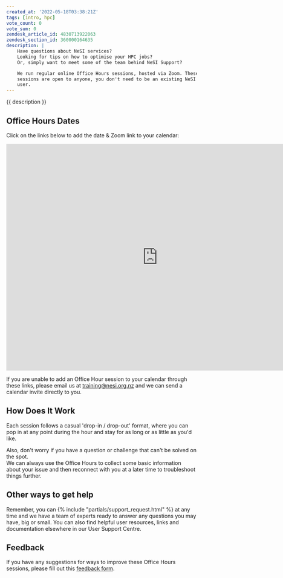 ```yaml
---
created_at: '2022-05-18T03:38:21Z'
tags: [intro, hpc]
vote_count: 0
vote_sum: 0
zendesk_article_id: 4830713922063
zendesk_section_id: 360000164635
description: |
    Have questions about NeSI services?  
    Looking for tips on how to optimise your HPC jobs?  
    Or, simply want to meet some of the team behind NeSI Support?  

    We run regular online Office Hours sessions, hosted via Zoom. These
    sessions are open to anyone, you don't need to be an existing NeSI
    user.
---
```


{{ description }}
   

## Office Hours Dates

Click on the links below to add the date & Zoom link to your calendar:

<iframe src="https://calendar.google.com/calendar/embed?height=600&wkst=2&ctz=Pacific%2FAuckland&bgcolor=%23ffffff&showTitle=0&showPrint=0&showTabs=0&showCalendars=0&showTz=0&src=Y19oZW42cnIwMmV0MzlrYXQyaG11YW1pZG90c0Bncm91cC5jYWxlbmRhci5nb29nbGUuY29t&color=%23009688" style="border-width:0" width="800" height="600" frameborder="0" scrolling="no"></iframe>

If you are unable to add an Office Hour session to your calendar through
these links, please email us at [training@nesi.org.nz](mailto:training@nesi.org.nz) and we can send a
calendar invite directly to you.

## How Does It Work

Each session follows a casual 'drop-in / drop-out' format, where you can
pop in at any point during the hour and stay for as long or as little as
you'd like.

Also, don't worry if you have a question or challenge that can't be
solved on the spot.  
We can always use the Office Hours to collect some basic information
about your issue and then reconnect with you at a later time to
troubleshoot things further.

## Other ways to get help

Remember, you can  {% include "partials/support_request.html" %} at any
time and we have a team of experts ready to answer any questions you may
have, big or small. You can also find helpful user resources, links and
documentation elsewhere in our User Support Centre.

## Feedback

If you have any suggestions for ways to improve these Office Hours
sessions, please fill out this [feedback form](https://forms.gle/HELw73FpUQaTYBV6A).
